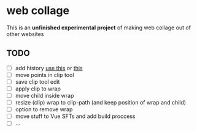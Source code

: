 # web collage

This is an __unfinished experimental project__ of making web collage out of other websites

## TODO

- [ ] add history [use this](https://github.com/yomotsu/vuex-history) or [this](https://github.com/anthonygore/vuex-undo-redo)
- [ ] move points in clip tool
- [ ] save clip tool edit
- [ ] apply clip to wrap
- [ ] move child inside wrap
- [ ] resize (clip) wrap to clip-path (and keep position of wrap and child)
- [ ] option to remove wrap
- [ ] move stuff to Vue SFTs and add build proccess
- [ ] ...